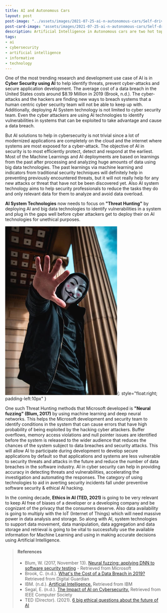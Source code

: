 ```yaml
---
title: AI and Autonomous Cars
layout: post
post-image: "../assets/images/2021-07-25-ai-n-autonomous-cars/Self-driving-car-data-analysis.jpg"
post-card-image: "assets/images/2021-07-25-ai-n-autonomous-cars/Self-driving-car-data-analysis.jpg"
description: Artificial Intelligence in Autonomous cars are two hot topics that need to be discussed together.  What can be used to help in cybersecurity as well as to initiate cyber attacks!  What are the best ways AI can help overcome the vulnerabilities during development and testing to ensure a more secure delivery.
tags:
- ai
- cybersecurity
- artificial intelligence
- informative
- technology
---
```


One of the most trending research and development use case of AI is in <b>Cyber Security using AI</b> to help identify threats, prevent cyber-attacks and secure application development.  The average cost of a data breach in the United States costs around $8.19 Million in 2019 (Brook, n.d.).  The cyber-attacks and the hackers are finding new ways to breach systems that a human centric cyber security team will not be able to keep up with. Additionally, deploying AI System technology is not limited to cyber security team.  Even the cyber attackers are using AI technologies to identify vulnerabilities in systems that can be exploited to take advantage and cause a data breach.

But AI solutions to help in cybersecurity is not trivial since a lot of modernized applications are completely on the cloud and the internet where systems are most exposed for a cyber-attack.  The objective of AI in security is to most efficiently protect, detect and respond at the earliest. Most of the Machine Learnings and AI deployments are based on learnings from the past after processing and analyzing huge amounts of data using big data technologies. The past learnings via machine learning and indicators from traditional security techniques will definitely help in preventing previously encountered threats, but it will not really help for any new attacks or threat that have not be been discovered yet. Also AI system technology aims to help security professionals to reduce the tasks they do and only relevant data for them to analyze and avoid data overload.

<b>AI System Technologies</b> now needs to focus on <b>"Threat Hunting"</b> by deploying AI and big data technologies to identify vulnerabilities in a system and plug in the gaps well before cyber attackers get to deploy their on AI technologies for unethical purposes. 

![myimg](../assets/images/ai-cybersecurity-n-ethics/cybersecurity-hiest.png){: style="float:right; padding-left:10px" }

One such Threat Hunting methods that Microsoft developed is <b>"Neural fuzzing" (Blum, 2017)</b> by using machine learning and deep neural networks. This helps the Microsoft development and security team to identify conditions in the system that can cause errors that have high probability of being exploited by the hacking cyber attackers. Buffer overflows, memory access violations and null pointer issues are identified before the system is released to the wider audience that reduces the chances of the system subject to data breaches and security attacks. This will allow AI to participate during development to develop secure applications by default so that applications and systems are less vulnerable to security threats and attacks in the future and reduce the number of data breaches in the software industry. AI in cyber security can help in providing accuracy in detecting threats and vulnerabilities, accelerating the investigation and automating the responses. The category of using technologies to aid in averting security incidents fall under preventive software security & ethical AI hacking.

In the coming decade, <b>Ethics in AI (TED, 2021)</b> is going to be very relevant to keep AI free of biases of a developer or a developing company and be cognizant of the privacy that the consumers deserve.  Also data availability is going to multiply with the IoT (Internet of Things) which will need massive power in data analysis and storage.  So along with AI, system technologies to support data movement, data manipulation, data aggregation and data storage and retrieval is going to be vital to successfully use the available information for Machine Learning and using in making accurate decisions using Artificial Intelligence.

> #### References
> - Blum, W. (2017, November 13). [Neural fuzzing: applying DNN to software security testing](https://www.microsoft.com/en-us/research/blog/neural-fuzzing/) - Retrieved from Microsoft <br>
> - Brook, C. (n.d.). [What's the Cost of a Data Breach in 2019?](https://digitalguardian.com/blog/whats-cost-data-breach-2019) Retrieved from Digital Guardian
> - IBM. (n.d.). [Artificial Intelligence.](https://www.ibm.com/security/artificial-intelligence) Retrieved from IBM
> - Segal, E. (n.d.). [The Impact of AI on Cybersecurity.](https://www.computer.org/publications/tech-news/trends/the-impact-of-ai-on-cybersecurity) Retrieved from IEEE Computer Society
> - TED (Director). (2021). [6 big ethical questions about the future of AI](https://www.youtube.com/watch?v=UGHzKaAOOcA)